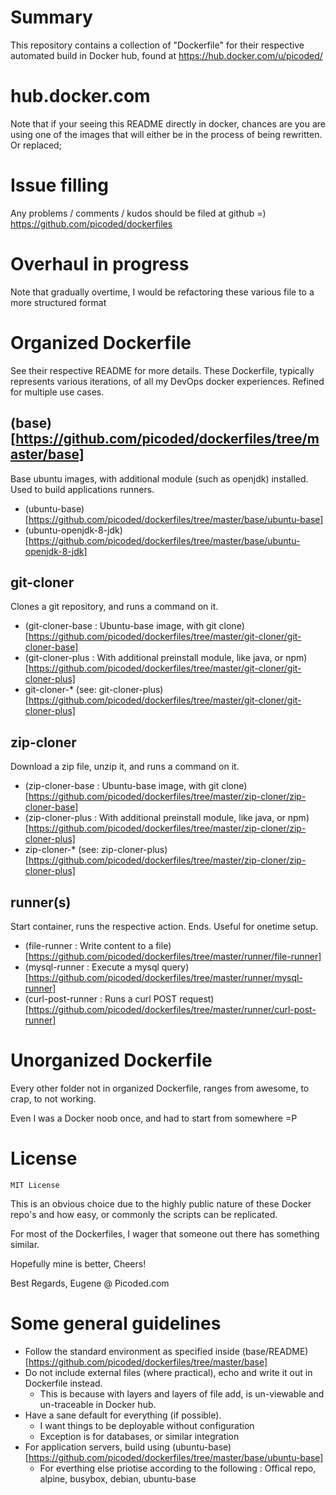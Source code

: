 # Summary

This repository contains a collection of "Dockerfile" for their respective automated build in Docker hub,
found at https://hub.docker.com/u/picoded/

# hub.docker.com

Note that if your seeing this README directly in docker, chances are you are using one of the images that will 
either be in the process of being rewritten. Or replaced;

# Issue filling

Any problems / comments / kudos should be filed at github =)
https://github.com/picoded/dockerfiles

# Overhaul in progress

Note that gradually overtime, I would be refactoring these various file to a more structured format

# Organized Dockerfile

See their respective README for more details. These Dockerfile, typically represents various iterations,
of all my DevOps docker experiences. Refined for multiple use cases.

## (base)[https://github.com/picoded/dockerfiles/tree/master/base]
Base ubuntu images, with additional module (such as openjdk) installed. Used to build applications runners.

+ (ubuntu-base)[https://github.com/picoded/dockerfiles/tree/master/base/ubuntu-base]
+ (ubuntu-openjdk-8-jdk)[https://github.com/picoded/dockerfiles/tree/master/base/ubuntu-openjdk-8-jdk]

## git-cloner
Clones a git repository, and runs a command on it. 

+ (git-cloner-base : Ubuntu-base image, with git clone)[https://github.com/picoded/dockerfiles/tree/master/git-cloner/git-cloner-base]
+ (git-cloner-plus : With additional preinstall module, like java, or npm)[https://github.com/picoded/dockerfiles/tree/master/git-cloner/git-cloner-plus]
+ git-cloner-* (see: git-cloner-plus)[https://github.com/picoded/dockerfiles/tree/master/git-cloner/git-cloner-plus]

## zip-cloner
Download a zip file, unzip it, and runs a command on it.

+ (zip-cloner-base : Ubuntu-base image, with git clone)[https://github.com/picoded/dockerfiles/tree/master/zip-cloner/zip-cloner-base]
+ (zip-cloner-plus : With additional preinstall module, like java, or npm)[https://github.com/picoded/dockerfiles/tree/master/zip-cloner/zip-cloner-plus]
+ zip-cloner-* (see: zip-cloner-plus)[https://github.com/picoded/dockerfiles/tree/master/zip-cloner/zip-cloner-plus]

## runner(s)
Start container, runs the respective action. Ends. Useful for onetime setup.

+ (file-runner : Write content to a file)[https://github.com/picoded/dockerfiles/tree/master/runner/file-runner]
+ (mysql-runner : Execute a mysql query)[https://github.com/picoded/dockerfiles/tree/master/runner/mysql-runner]
+ (curl-post-runner : Runs a curl POST request)[https://github.com/picoded/dockerfiles/tree/master/runner/curl-post-runner]

# Unorganized Dockerfile

Every other folder not in organized Dockerfile, ranges from awesome, to crap, to not working.

Even I was a Docker noob once, and had to start from somewhere =P

# License 

`MIT License`

This is an obvious choice due to the highly public nature of these Docker repo's and how easy, 
or commonly the scripts can be replicated.

For most of the Dockerfiles, I wager that someone out there has something similar.

Hopefully mine is better, Cheers!

Best Regards,
Eugene @ Picoded.com

# Some general guidelines

+ Follow the standard environment as specified inside (base/README)[https://github.com/picoded/dockerfiles/tree/master/base]
+ Do not include external files (where practical), echo and write it out in Dockerfile instead.
	+ This is because with layers and layers of file add, is un-viewable and un-traceable in Docker hub.
+ Have a sane default for everything (if possible).
	+ I want things to be deployable without configuration
	+ Exception is for databases, or similar integration
+ For application servers, build using (ubuntu-base)[https://github.com/picoded/dockerfiles/tree/master/base/ubuntu-base]
	+ For everthing else priotise according to the following : Offical repo, alpine, busybox, debian, ubuntu-base
